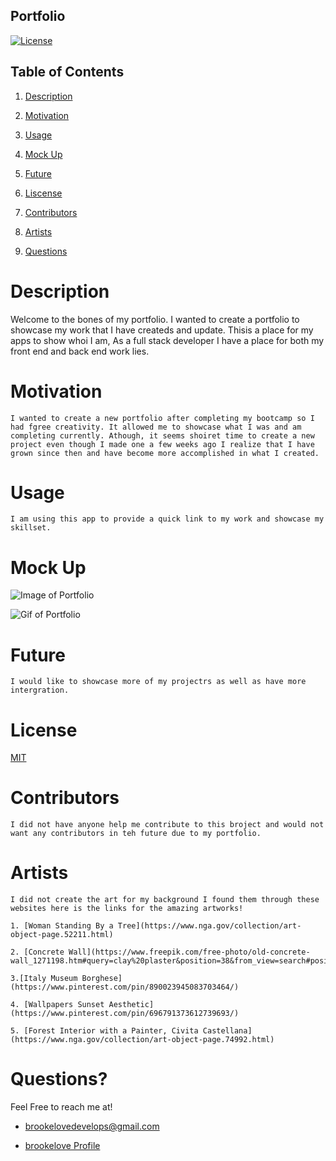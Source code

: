## Portfolio

[![License](https://img.shields.io/badge/License-MIT-lightblue.svg)](https://www.boost.org/LICENSE_1_0.txt)

## Table of Contents

1. [Description](#descript)

2. [Motivation](#motivation)

3. [Usage](#usage)

4. [Mock Up](#mock-up)

5. [Future](#future)

6. [Liscense](#license)

7. [Contributors](#contributors)

8. [Artists](#artists)

9. [Questions](#questions)

# Description

Welcome to the bones of my portfolio. I wanted to create a portfolio to showcase my work that I have createds and update. Thisis a place for my apps to show whoi I am, As a full stack developer I have a place for both my front end and back end work lies.

# Motivation

    I wanted to create a new portfolio after completing my bootcamp so I had fgree creativity. It allowed me to showcase what I was and am completing currently. Athough, it seems shoiret time to create a new project even though I made one a few weeks ago I realize that I have grown since then and have become more accomplished in what I created.

# Usage

    I am using this app to provide a quick link to my work and showcase my skillset.

# Mock Up

![Image of Portfolio]()

![Gif of Portfolio]()

# Future

    I would like to showcase more of my projectrs as well as have more intergration.

# License

[MIT](./LICENSE)

# Contributors

    I did not have anyone help me contribute to this broject and would not want any contributors in teh future due to my portfolio.

# Artists

    I did not create the art for my background I found them through these websites here is the links for the amazing artworks! 

    1. [Woman Standing By a Tree](https://www.nga.gov/collection/art-object-page.52211.html)

    2. [Concrete Wall](https://www.freepik.com/free-photo/old-concrete-wall_1271198.htm#query=clay%20plaster&position=38&from_view=search#position=38&query=clay%20plaster)

    3.[Italy Museum Borghese](https://www.pinterest.com/pin/890023945083703464/)

    4. [Wallpapers Sunset Aesthetic](https://www.pinterest.com/pin/696791373612739693/)

    5. [Forest Interior with a Painter, Civita Castellana](https://www.nga.gov/collection/art-object-page.74992.html)

# Questions?

Feel Free to reach me at!

- [brookelovedevelops@gmail.com](brookelovedevelops@gmail.com)

- [brookelove Profile](!https://github.com/brookelove)
